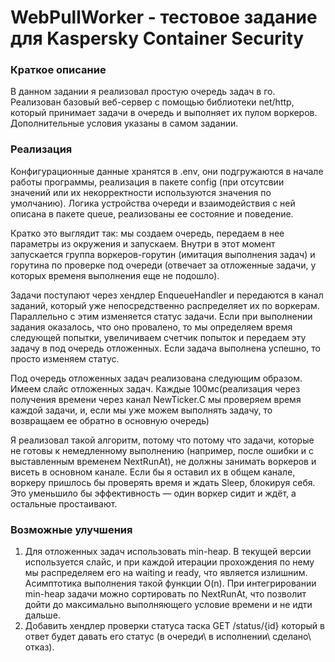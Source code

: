 # WebPullWorker - тестовое задание для Kaspersky Container Security

### Краткое описание
В данном задании я реализовал простую очередь задач в го. Реализован базовый веб-сервер с помощью библиотеки net/http, который принимает задачи в очередь и выполняет их пулом воркеров. Дополнительные условия указаны в самом задании.

### Реализация
Конфигурационные данные хранятся в .env, они подгружаются в начале работы программы, реализация в пакете config (при отсутсвии значений или их некорректности используются значения по умолчанию). Логика устройства очереди и взаимодействия с ней описана в пакете queue, реализованы ее состояние и поведение. 

Кратко это выглядит так: мы создаем очередь, передаем в нее параметры из окружения и запускаем. Внутри в этот момент запускается группа воркеров-горутин (имитация выполнения задач) и горутина по проверке под очереди (отвечает за отложенные задачи, у которых временя выполнения еще не подошло).

Задачи поступают через хендлер EnqueueHandler и передаются в канал заданий, который уже непосредственно распределяет их по воркерам. Параллельно с этим изменяется статус задачи. Если при выполнении задания оказалось, что оно провалено, то мы определяем время следующей попытки, увеличиваем счетчик попыток и передаем эту задачу в под очередь отложенных. Если задача выполнена успешно, то просто изменяем статус.

Под очередь отложенных задач реализована следующим образом. Имеем слайс отложенных задач. Каждые 100мс(реализация через получения времени через канал NewTicker.С мы проверяем время каждой задачи, и, если мы уже можем выполнять задачу, то возвращаем ее обратно в основную очередь)

Я реализовал такой алгоритм, потому что потому что задачи, которые не готовы к немедленному выполнению (например, после ошибки и с выставленным временем NextRunAt), не должны занимать воркеров и висеть в основном канале. Если бы я оставил их в общем канале, воркеру пришлось бы проверять время и ждать Sleep, блокируя себя. Это уменьшило бы эффективность — один воркер сидит и ждёт, а остальные простаивают.

### Возможные улучшения
1. Для отложенных задач использовать min-heap. В текущей версии используется слайс, и при каждой итерации прохождения по нему мы распределяем его на waiting и ready, что является излишним. Асимптотика выполнения такой функции O(n). При интегрировании min-heap задачи можно сортировать по NextRunAt, что позволит дойти до максимально выполняющего условие времени и не идти дальше.
2. Добавить хендлер проверки статуса таска GET /status/{id}
который в ответ будет давать его статус 
(в очереди\ в исполнении\ сделано\ отказ).
